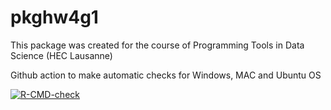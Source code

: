 # pkghw4g1

This package was created for the course of Programming Tools in Data Science (HEC Lausanne)

Github action to make automatic checks for Windows, MAC and Ubuntu OS
<!-- badges: start -->
  [![R-CMD-check](https://github.com/ptds2021/pkghw4g1/workflows/R-CMD-check/badge.svg)](https://github.com/ptds2021/pkghw4g1/actions)
  <!-- badges: end -->
